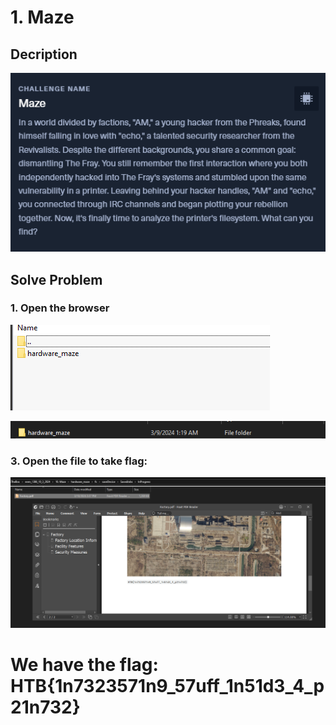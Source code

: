 # 1. Maze

## Decription

![](./Image/1.PNG)

## Solve Problem

### 1. Open the browser

![](./Image/2.PNG)

![](./Image/3.PNG)

### 3. Open the file to take flag:

![](./Image/4.PNG)

# We have the flag: HTB{1n7323571n9_57uff_1n51d3_4_p21n732}
